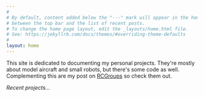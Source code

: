 ```yaml
---
#
# By default, content added below the "---" mark will appear in the home page
# between the top bar and the list of recent posts.
# To change the home page layout, edit the _layouts/home.html file.
# See: https://jekyllrb.com/docs/themes/#overriding-theme-defaults
#
layout: home
---
```


This site is dedicated to documenting my personal projects. They're mostly about model aircraft and small robots, but there's some code as well. Complementing this are my post on [RCGroups](https://www.rcgroups.com/forums/member.php?u=189488) so check them out.

_Recent projects..._
